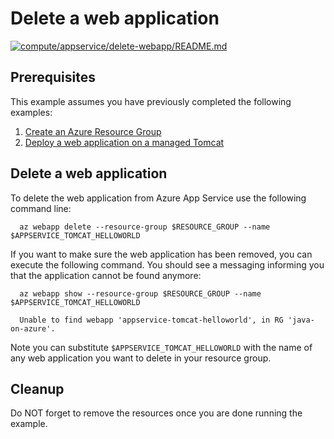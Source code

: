 
# Delete a web application

[![compute/appservice/delete-webapp/README.md](https://github.com/Azure-Samples/java-on-azure-examples/actions/workflows/compute_appservice_delete-webapp_README_md.yml/badge.svg)](https://github.com/Azure-Samples/java-on-azure-examples/actions/workflows/compute_appservice_delete-webapp_README_md.yml)

## Prerequisites

This example assumes you have previously completed the following examples:

1. [Create an Azure Resource Group](../../../general/group/create/README.md)
1. [Deploy a web application on a managed Tomcat](../tomcat-helloworld/README.md)

## Delete a web application

<!-- workflow.cron(0 4 * * 1) -->
<!-- workflow.include(../tomcat-helloworld/README.md) -->

To delete the web application from Azure App Service use the following command line:

```shell
  az webapp delete --resource-group $RESOURCE_GROUP --name $APPSERVICE_TOMCAT_HELLOWORLD
```

If you want to make sure the web application has been removed, you can execute the following command.
You should see a messaging informing you that the application cannot be found anymore:

```shell
  az webapp show --resource-group $RESOURCE_GROUP --name $APPSERVICE_TOMCAT_HELLOWORLD
  
  Unable to find webapp 'appservice-tomcat-helloworld', in RG 'java-on-azure'.
```

Note you can substitute `$APPSERVICE_TOMCAT_HELLOWORLD` with the name of any web application you want to delete in your resource group.

<!-- workflow.directOnly() 

export RESULT=$(az webapp show --resource-group $RESOURCE_GROUP --name $APPSERVICE_TOMCAT_HELLOWORLD --output tsv --query state)
az group delete --name $RESOURCE_GROUP --yes || true
if [[ "$RESULT" == Running ]]; then
  exit 1
fi

  -->

## Cleanup

Do NOT forget to remove the resources once you are done running the example.

